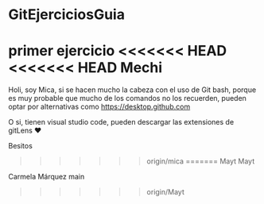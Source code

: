# GitEjerciciosGuia

primer ejercicio
<<<<<<< HEAD
<<<<<<< HEAD
Mechi
=======


Holi, soy Mica, si se hacen mucho la cabeza con el uso de Git bash, porque es muy probable que mucho de los comandos no los recuerden, pueden optar por alternativas como https://desktop.github.com

O si, tienen visual studio code, pueden descargar las extensiones de gitLens ♥

Besitos 
>>>>>>> origin/mica
=======
Mayt
Mayt

Carmela Márquez
main
>>>>>>> origin/Mayt
